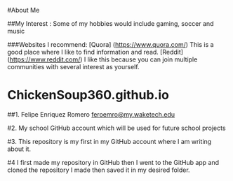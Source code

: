 #About Me

##My Interest : Some of my hobbies would include gaming, soccer and music

###Websites I recommend: [Quora] (https://www.quora.com/) This is a good place where I like to find information and read.
[Reddit] (https://www.reddit.com/) I like this because you can join multiple communities with several interest as yourself.


# ChickenSoup360.github.io

##1. 
Felipe Enriquez Romero
feroemro@my.waketech.edu

#2. My school GitHub account which will be used for future school projects

#3. This repository is my first in my GitHub account where I am writing about it.

#4 I first made my repository in GitHub then I went to the GitHub app and cloned the repository I made then saved it in my desired folder.
